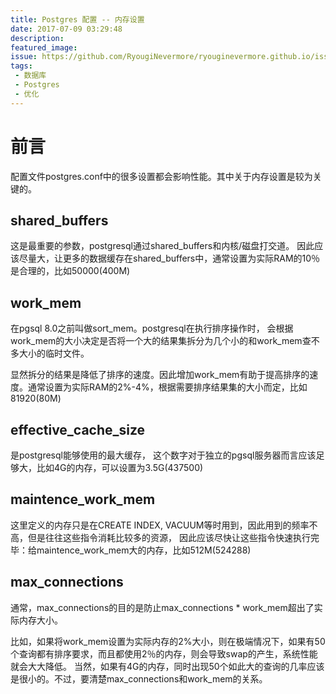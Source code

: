 ```yaml
---
title: Postgres 配置 -- 内存设置
date: 2017-07-09 03:29:48
description:
featured_image:
issue: https://github.com/RyougiNevermore/ryouginevermore.github.io/issues/2
tags:
 - 数据库
 - Postgres
 - 优化
---
```


# 前言

配置文件postgres.conf中的很多设置都会影响性能。其中关于内存设置是较为关键的。

## shared_buffers

这是最重要的参数，postgresql通过shared_buffers和内核/磁盘打交道。 因此应该尽量大，让更多的数据缓存在shared_buffers中，通常设置为实际RAM的10％是合理的，比如50000(400M) 

## work_mem

在pgsql 8.0之前叫做sort_mem。postgresql在执行排序操作时，
会根据work_mem的大小决定是否将一个大的结果集拆分为几个小的和work_mem查不多大小的临时文件。

显然拆分的结果是降低了排序的速度。因此增加work_mem有助于提高排序的速度。通常设置为实际RAM的2%-4%，根据需要排序结果集的大小而定，比如81920(80M)

## effective_cache_size

是postgresql能够使用的最大缓存，
这个数字对于独立的pgsql服务器而言应该足够大，比如4G的内存，可以设置为3.5G(437500)

## maintence_work_mem

这里定义的内存只是在CREATE INDEX, VACUUM等时用到，因此用到的频率不高，但是往往这些指令消耗比较多的资源，
因此应该尽快让这些指令快速执行完毕：给maintence_work_mem大的内存，比如512M(524288)

## max_connections

通常，max_connections的目的是防止max_connections * work_mem超出了实际内存大小。

比如，如果将work_mem设置为实际内存的2%大小，则在极端情况下，如果有50个查询都有排序要求，而且都使用2％的内存，则会导致swap的产生，系统性能就会大大降低。
当然，如果有4G的内存，同时出现50个如此大的查询的几率应该是很小的。不过，要清楚max_connections和work_mem的关系。